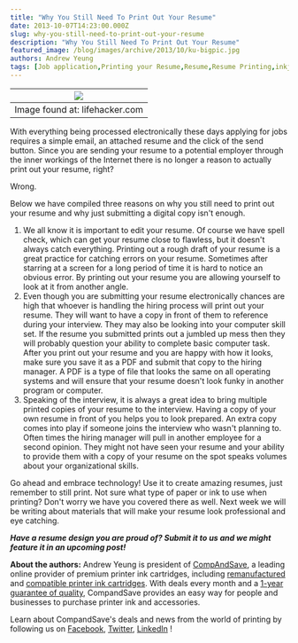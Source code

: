 ```yaml
---
title: "Why You Still Need To Print Out Your Resume"
date: 2013-10-07T14:23:00.000Z
slug: why-you-still-need-to-print-out-your-resume
description: "Why You Still Need To Print Out Your Resume"
featured_image: /blog/images/archive/2013/10/ku-bigpic.jpg
authors: Andrew Yeung
tags: [Job application,Printing your Resume,Resume,Resume Printing,inkjet printer,printing,Jobs]
---
```


| [![](/blog/images/ku-bigpic.jpg)](/blog/images/ku-bigpic.jpg) |
| -------------------------------------------------------- |
| Image found at: lifehacker.com                           |

With everything being processed electronically these days applying for jobs requires a simple email, an attached resume and the click of the send button. Since you are sending your resume to a potential employer through the inner workings of the Internet there is no longer a reason to actually print out your resume, right? 

Wrong.

Below we have compiled three reasons on why you still need to print out your resume and why just submitting a digital copy isn't enough. 

1. We all know it is important to edit your resume. Of course we have spell check, which can get your resume close to flawless, but it doesn't always catch everything. Printing out a rough draft of your resume is a great practice for catching errors on your resume. Sometimes after starring at a screen for a long period of time it is hard to notice an obvious error. By printing out your resume you are allowing yourself to look at it from another angle.
2. Even though you are submitting your resume electronically chances are high that whoever is handling the hiring process will print out your resume. They will want to have a copy in front of them to reference during your interview. They may also be looking into your computer skill set. If the resume you submitted prints out a jumbled up mess then they will probably question your ability to complete basic computer task. After you print out your resume and you are happy with how it looks, make sure you save it as a PDF and submit that copy to the hiring manager. A PDF is a type of file that looks the same on all operating systems and will ensure that your resume doesn't look funky in another program or computer.
3. Speaking of the interview, it is always a great idea to bring multiple printed copies of your resume to the interview. Having a copy of your own resume in front of you helps you to look prepared. An extra copy comes into play if someone joins the interview who wasn't planning to. Often times the hiring manager will pull in another employee for a second opinion. They might not have seen your resume and your ability to provide them with a copy of your resume on the spot speaks volumes about your organizational skills.

Go ahead and embrace technology! Use it to create amazing resumes, just remember to still print. Not sure what type of paper or ink to use when printing? Don't worry we have you covered there as well. Next week we will be writing about materials that will make your resume look professional and eye catching. 

**_Have a resume design you are proud of? Submit it to us and we might feature it in an upcoming post!_** 

**About the authors:** Andrew Yeung is president of [CompAndSave](https://www.compandsave.com/), a leading online provider of premium printer ink cartridges, including [remanufactured](https://www.compandsave.com/help) and [compatible printer ink cartridges](https://www.compandsave.com/help). With deals every month and a [1-year guarantee of quality](https://www.compandsave.com/help), CompandSave provides an easy way for people and businesses to purchase printer ink and accessories.  
  
Learn about CompandSave's deals and news from the world of printing by following us on [Facebook](https://www.facebook.com/compandsave.ink), [Twitter](https://twitter.com/compandsave), [LinkedIn](https://www.linkedin.com) ! 